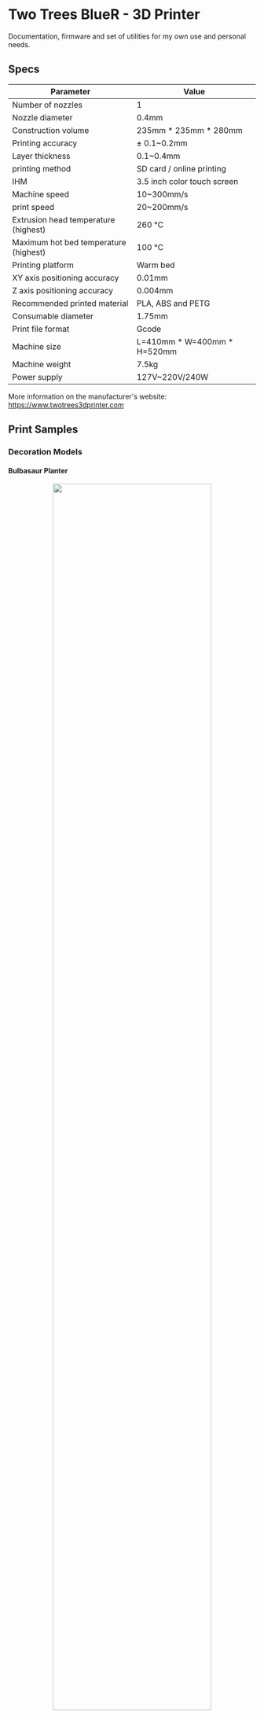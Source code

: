 # Two Trees BlueR - 3D Printer

Documentation, firmware and set of utilities for my own use and personal needs.

## Specs
| Parameter | Value |
|--|--|
Number of nozzles|1|
Nozzle diameter|0.4mm|
Construction volume|235mm * 235mm * 280mm|
Printing accuracy|± 0.1~0.2mm|
Layer thickness|0.1~0.4mm|
printing method|SD card / online printing|
IHM|3.5 inch color touch screen|
Machine speed|10~300mm/s|
print speed|20~200mm/s|
Extrusion head temperature (highest)|260 °C|
Maximum hot bed temperature (highest)|100 °C|
Printing platform|Warm bed|
XY axis positioning accuracy|0.01mm|
Z axis positioning accuracy|0.004mm|
Recommended printed material|PLA, ABS and PETG|
Consumable diameter|1.75mm|
Print file format|Gcode|
Machine size|L=410mm * W=400mm * H=520mm|
Machine weight|7.5kg|
Power supply|127V~220V/240W|

More information on the manufacturer's website: https://www.twotrees3dprinter.com

## Print Samples

### Decoration Models
#### Bulbasaur Planter
<p align="center"><img src="https://github.com/TiagoPaulaSilva/Two-Trees-Bluer-3D-Printer/blob/master/Assets/IMG_20201103_212945.jpg" width="80%" height="80%"></p>


### Tools & Utensils
#### SD & Micro SD Card Box
<p align="center"><img src="https://github.com/TiagoPaulaSilva/Two-Trees-Bluer-3D-Printer/blob/master/Assets/IMG_20201107_093354.jpg" width="80%" height="80%"></p>

#### 18650 Battery Box (x8)
<p align="center"><img src="https://github.com/TiagoPaulaSilva/Two-Trees-Bluer-3D-Printer/blob/master/Assets/IMG_20201108_102735.jpg" width="80%" height="80%"></p>

#### Dust Filament Filter
<p align="center"><img src="https://github.com/TiagoPaulaSilva/Two-Trees-Bluer-3D-Printer/blob/master/Assets/IMG_20201114_103905.jpg" width="80%" height="80%"></p>

#### Universal Filament Clip
<p align="center"><img src="https://github.com/TiagoPaulaSilva/Two-Trees-Bluer-3D-Printer/blob/master/Assets/IMG_20201114_103758.jpg" width="80%" height="80%"></p>


### Calibration & Tests
#### XYZ Cube
<p align="center"><img src="https://github.com/TiagoPaulaSilva/Two-Trees-Bluer-3D-Printer/blob/master/Assets/IMG_20201114_103646.jpg" width="80%" height="80%"></p>

#### Temperature Tower
<p align="center"><img src="https://github.com/TiagoPaulaSilva/Two-Trees-Bluer-3D-Printer/blob/master/Assets/IMG_20201114_103409.jpg" width="80%" height="80%"></p>

#### Bed Level
<p align="center"><img src="https://github.com/TiagoPaulaSilva/Two-Trees-Bluer-3D-Printer/blob/master/Assets/IMG_20201112_212333.jpg" width="80%" height="80%"></p>


### BlueR Self-Upgrades
#### BLTtouch Support (front mounting)
<p align="center"><img src="https://github.com/TiagoPaulaSilva/Two-Trees-Bluer-3D-Printer/blob/master/Assets/IMG_20201114_123223.jpg" width="80%" height="80%"></p>

## Printer Details
| ![](https://github.com/TiagoPaulaSilva/Two-Trees-Bluer-3D-Printer/blob/master/Assets/1.jpg) | ![](https://github.com/TiagoPaulaSilva/Two-Trees-Bluer-3D-Printer/blob/master/Assets/2.jpg) | ![](https://github.com/TiagoPaulaSilva/Two-Trees-Bluer-3D-Printer/blob/master/Assets/3.jpg) |
|--|--|--|
| ![](https://github.com/TiagoPaulaSilva/Two-Trees-Bluer-3D-Printer/blob/master/Assets/4.jpg) | ![](https://github.com/TiagoPaulaSilva/Two-Trees-Bluer-3D-Printer/blob/master/Assets/5.jpg) | ![](https://github.com/TiagoPaulaSilva/Two-Trees-Bluer-3D-Printer/blob/master/Assets/6.jpg) |
| ![](https://github.com/TiagoPaulaSilva/Two-Trees-Bluer-3D-Printer/blob/master/Assets/7.jpg) | ![](https://github.com/TiagoPaulaSilva/Two-Trees-Bluer-3D-Printer/blob/master/Assets/8.jpg) | ![](https://github.com/TiagoPaulaSilva/Two-Trees-Bluer-3D-Printer/blob/master/Assets/10.jpg) |
